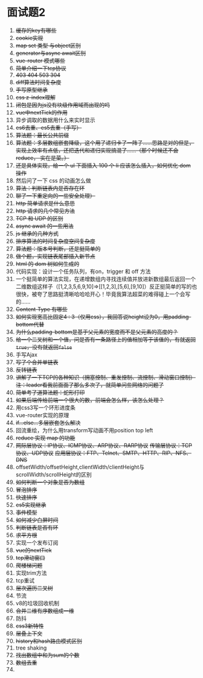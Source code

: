 # 面试题2

1. ~~缓存的key有哪些~~
2. ~~cookie实现~~
3. ~~map set 类型 与object区别~~
4. ~~generator与async await区别~~
5. ~~vue-router 模式哪些~~
6. ~~简单介绍一下tcp协议~~
7. ~~403 404 503 304~~
8. ~~diff算法时间复杂度~~
9. ~~手写原型继承~~
10. ~~css z-index理解~~
11. ~~闭包是因为js没有块级作用域而出现的吗~~
12. ~~vue中nextTick的作用~~
13. 异步调取的数据用什么来实时显示
14. ~~es6去重、es5去重（手写）~~
15. ~~算法题：最长公共前缀~~
16. ~~算法题：多层数组嵌套降级，这个用了递归卡了一阵子……思路是对的但是，实现上效率有点低，还把迭代和递归实现搞混了……（那个时候还不会 reduce， 实在是菜。）~~
17. ~~还是具体实现，给一个 ul 下面插入 100 个 li 应该怎么插入，如何优化 dom 操作~~
18. 然后问了一下 css 的动画怎么做
19. ~~算法：判断链表内是否存在环~~
20. ~~聊了一下重定向的一些安全处理）~~
21. ~~http 简单请求是什么意思~~
22. ~~http 请求的几个常见方法~~
23. ~~TCP 和 UDP 的区别~~
24. ~~async await 的一些用法~~
25. ~~js 继承的几种方式~~
26. ~~排序算法的时间复杂度空间复杂度~~
27. ~~算法题：版本号判断，还是挺简单的~~
28. ~~做个题，实现链表尾部插入新节点~~
29. ~~html 的 dom 树如何生成的~~
30. 代码实现：设计一个任务队列，有on，trigger 和 off 方法
31. 一个挺简单的算法实现，在递增数组内寻找连续值并放进新数组最后返回一个二维数组这样子（[1,2,3,5,6,9,10]=>[[1,2,3],[5,6],[9,10]）反正挺简单的写的也很快，被夸了思路挺清晰哈哈哈开心！毕竟我算法超菜的难得碰上一个会写的……
32. ~~Content-Type 有哪些~~
33. ~~如何实现宽高比固定4 : 3（仅用css），我回答说height设为0，用padding-bottom代替~~
34. ~~为什么padding-bottom是基于父元素的宽度而不是父元素的高度的？~~
35. ~~给一个二叉树和一个值，问是否有一条路径上的值相加等于该值的，有就返回`true`，没有就返回`false`~~
36. 手写Ajax
37. ~~写了个合并单链表~~
38. ~~反转链表~~
39. ~~讲解了一下TCP的各种知识（拥塞控制、重发控制、流控制、滑动窗口控制）注：leader看我前面面了那么多次了，就简单问些网络的问题了~~
40. ~~简单考了道算法题：蛇形打印~~
41. ~~如果后端传给前端一个很大的数，前端会怎么样，该怎么处理？~~
42. 用css3写一个环形进度条
43. vue-router实现的原理
44. ~~if…else…多层嵌套怎么解决~~
45. 回流重绘，为什么用transform写动画不用position top left
46. ~~reduce 实现 map 的功能~~
47. ~~网际层协议：IP协议、ICMP协议、ARP协议、RARP协议~~ 
    ~~传输层协议：TCP协议、UDP协议~~ 
    ~~应用层协议：FTP、Telnet、SMTP、HTTP、RIP、NFS、DNS~~
48. offsetWidth/offsetHeight,clientWidth/clientHeight与scrollWidth/scrollHeight的区别
49. ~~如何判断一个对象是否为数组~~
50. ~~冒泡排序~~
51. ~~快速排序~~
52. ~~es5实现继承~~
53. ~~事件模型~~
54. ~~如何减少白屏时间~~
55. ~~判断链表是否有环~~
56. ~~求平方根~~
57. 实现一个发布订阅
58. ~~vue的nextTick~~
59. ~~tcp滑动窗口~~
60. ~~爬楼梯问题~~
61. 实现trim方法
62. tcp重试
63. ~~层次遍历二叉树~~
64. 节流
65. v8的垃圾回收机制
66. ~~合并二维有序数组成一维~~
67. 防抖
68. ~~css3新特性~~
69. ~~层叠上下文~~
70. ~~history和hash路由模式区别~~
71. tree shaking
72. ~~找出数组中和为sum的个数~~
73. ~~数组去重~~
74. 

